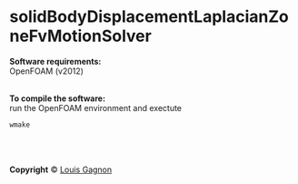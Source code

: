 # solidBodyDisplacementLaplacianZoneFvMotionSolver

**Software requirements:**<br />
OpenFOAM (v2012)
<br />
<br />

**To compile the software:**<br />
run the OpenFOAM environment and exectute
```bash
wmake
```
<br />
<br />


**Copyright** &copy; [Louis Gagnon](https://github.com/louisgag)
